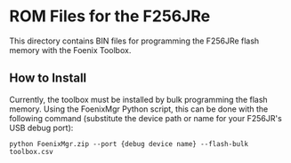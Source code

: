 # ROM Files for the F256JRe

This directory contains BIN files for programming the F256JRe flash memory with the Foenix Toolbox.

## How to Install

Currently, the toolbox must be installed by bulk programming the flash memory.
Using the FoenixMgr Python script, this can be done with the following command (substitute the device path or name for your F256JR's USB debug port):

```
python FoenixMgr.zip --port {debug device name} --flash-bulk toolbox.csv
```
